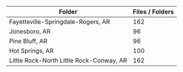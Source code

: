 | Folder                                   |   Files / Folders |
|------------------------------------------|-------------------|
| Fayetteville-Springdale-Rogers, AR       |               162 |
| Jonesboro, AR                            |                96 |
| Pine Bluff, AR                           |                96 |
| Hot Springs, AR                          |               100 |
| Little Rock-North Little Rock-Conway, AR |               162 |